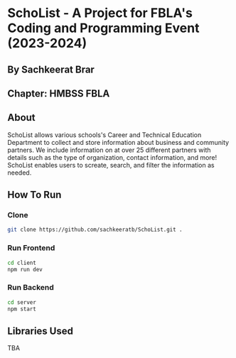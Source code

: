 # SchoList - A Project for FBLA's Coding and Programming Event (2023-2024)
## By Sachkeerat Brar
## Chapter: HMBSS FBLA

## About
SchoList allows various schools's Career and Technical Education Department to collect and store information about business and community partners. We include information on at over 25 different partners with details such as the type of organization, contact information, and more! SchoList enables users to screate, search, and filter the information as needed.

## How To Run
### Clone
```bash
git clone https://github.com/sachkeeratb/SchoList.git .
```

### Run Frontend
```bash
cd client
npm run dev
```

### Run Backend
```bash
cd server
npm start
```

## Libraries Used
TBA
